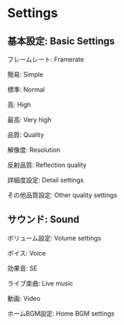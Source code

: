 # Settings
## 基本設定: Basic Settings
フレームレート: Framerate

簡易: Simple

標準: Normal

高: High

最高: Very high

品質: Quality

解像度: Resolution

反射品質: Reflection quality

詳細度設定: Detail settings

その他品質設定: Other quality settings

## サウンド: Sound
ボリューム設定: Volume settings

ボイス: Voice

効果音: SE

ライブ楽曲: Live music

動画: Video

ホームBGM設定: Home BGM settings